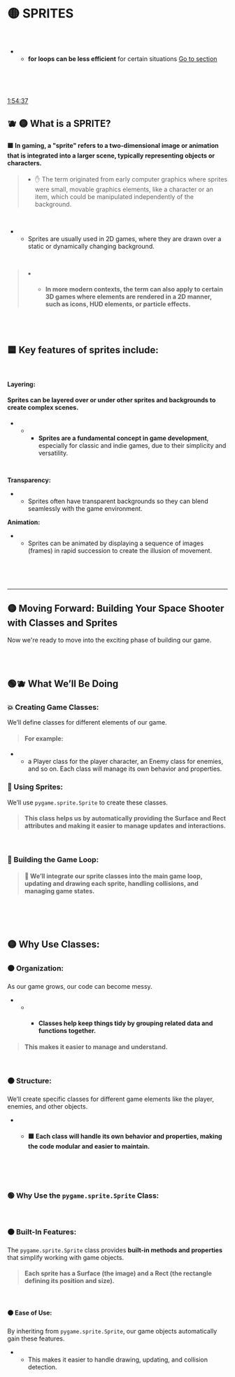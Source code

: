 
# 🟡 SPRITES

<br>





-  - **for loops can be less efficient** for certain situations [Go to section](#for_loop_for_some_situations_)



<br>
<br>
<br>

[1:54:37](https://youtu.be/8OMghdHP-zs?si=_tFF1DTbYRBdkw9e&t=6877)

## 🫐 🟡 What is a SPRITE?


#### 🟦 In gaming, a "sprite" refers to a two-dimensional image or animation that is integrated into a larger scene, typically representing objects or characters.

>  -  ✋ The term originated from early computer graphics where sprites were small, movable graphics elements, like a character or an item, which could be manipulated independently of the background.


<br>

- - Sprites are usually used in 2D games, where they are drawn over a static or dynamically changing background.

<br>

> - - #### In more modern contexts, the term can also apply to certain 3D games where elements are rendered in a 2D manner, such as icons, HUD elements, or particle effects.


<br>
<br>

## 🟦 Key features of sprites include:


<br>

**Layering:**

 #### Sprites can be layered over or under other sprites and backgrounds to create complex scenes.


- - - **Sprites are a fundamental concept in game development**, especially for classic and indie games, due to their simplicity and versatility.

<br>

**Transparency:**

- - Sprites often have transparent backgrounds so they can blend seamlessly with the game environment.




**Animation:**

- -  Sprites can be animated by displaying a sequence of images (frames) in rapid succession to create the illusion of movement.


<br>
<br>
<br>

---



## 🟡 Moving Forward: Building Your Space Shooter with Classes and Sprites


Now we're ready to move into the exciting phase of building our game.

<br>

<br>

## 🟢🫐  What We’ll Be Doing

###  💥 Creating Game Classes:

We’ll define classes for different elements of our game.

> #### For example:

- -  a Player class for the player character, an Enemy class for enemies, and so on. Each class will manage its own behavior and properties.




### 🧸 Using Sprites:

We’ll use `pygame.sprite.Sprite` to create these classes.

> #### This class helps us by automatically providing the Surface and Rect attributes and making it easier to manage updates and interactions.

<br>

### 🍯 Building the Game Loop:

> #### 🐝 We’ll integrate our sprite classes into the main game loop, updating and drawing each sprite, handling collisions, and managing game states.

<br>
<br>
<br>


## 🟡 Why Use Classes:

### 🟤 Organization:

 As our game grows, our code can become messy.

- - - #### Classes help keep things tidy by grouping related data and functions together.

> #### This makes it easier to manage and understand.

<br>

### 🟤 Structure:

We’ll create specific classes for different game elements like the player, enemies, and other objects.

- - #### 🟦 Each class will handle its own behavior and properties, making the code modular and easier to maintain.

<br>
<br>


<br>

### 🟢 Why Use the `pygame.sprite.Sprite` Class:

<br>

### 🟠 Built-In Features:



The `pygame.sprite.Sprite` class provides **built-in methods and properties** that simplify working with game objects.

> #### Each sprite has a Surface (the image) and a Rect (the rectangle defining its position and size).

<br>

#### 🟠 Ease of Use:

By inheriting from `pygame.sprite.Sprite`, our game objects automatically gain these features.

- - This makes it easier to handle drawing, updating, and collision detection.
